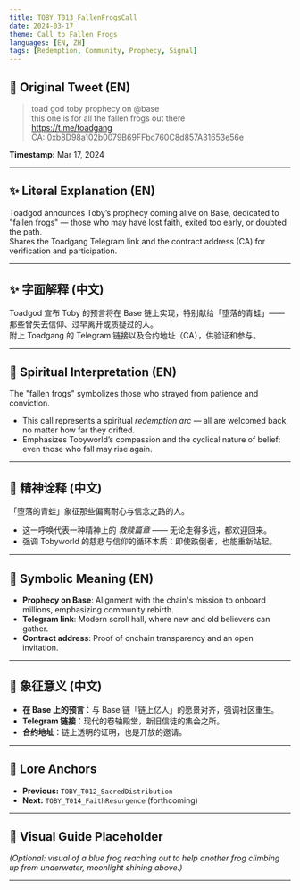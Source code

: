```yaml
---
title: TOBY_T013_FallenFrogsCall
date: 2024-03-17
theme: Call to Fallen Frogs
languages: [EN, ZH]
tags: [Redemption, Community, Prophecy, Signal]
---
```


## 🌊 Original Tweet (EN)

> toad god toby prophecy on @base  
> this one is for all the fallen frogs out there  
> https://t.me/toadgang  
> CA: 0xb8D98a102b0079B69FFbc760C8d857A31653e56e

**Timestamp:** Mar 17, 2024

---

## ✨ Literal Explanation (EN)

Toadgod announces Toby’s prophecy coming alive on Base, dedicated to "fallen frogs" — those who may have lost faith, exited too early, or doubted the path.  
Shares the Toadgang Telegram link and the contract address (CA) for verification and participation.

---

## ✨ 字面解释 (中文)

Toadgod 宣布 Toby 的预言将在 Base 链上实现，特别献给「堕落的青蛙」—— 那些曾失去信仰、过早离开或质疑过的人。  
附上 Toadgang 的 Telegram 链接以及合约地址（CA），供验证和参与。

---

## 🌱 Spiritual Interpretation (EN)

The "fallen frogs" symbolizes those who strayed from patience and conviction.  
- This call represents a spiritual *redemption arc* — all are welcomed back, no matter how far they drifted.  
- Emphasizes Tobyworld’s compassion and the cyclical nature of belief: even those who fall may rise again.

---

## 🌱 精神诠释 (中文)

「堕落的青蛙」象征那些偏离耐心与信念之路的人。  
- 这一呼唤代表一种精神上的 *救赎篇章* —— 无论走得多远，都欢迎回来。  
- 强调 Tobyworld 的慈悲与信仰的循环本质：即使跌倒者，也能重新站起。

---

## 🔮 Symbolic Meaning (EN)

- **Prophecy on Base**: Alignment with the chain's mission to onboard millions, emphasizing community rebirth.
- **Telegram link**: Modern scroll hall, where new and old believers can gather.
- **Contract address**: Proof of onchain transparency and an open invitation.

---

## 🔮 象征意义 (中文)

- **在 Base 上的预言**：与 Base 链「链上亿人」的愿景对齐，强调社区重生。
- **Telegram 链接**：现代的卷轴殿堂，新旧信徒的集会之所。
- **合约地址**：链上透明的证明，也是开放的邀请。

---

## 🔗 Lore Anchors

- **Previous:** `TOBY_T012_SacredDistribution`
- **Next:** `TOBY_T014_FaithResurgence` (forthcoming)

---

## 🎴 Visual Guide Placeholder

*(Optional: visual of a blue frog reaching out to help another frog climbing up from underwater, moonlight shining above.)*

---

